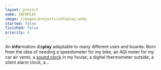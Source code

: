 ```yaml
---
layout: project
name: INFOPLAY
image: /images/projects/infoplay.webp
started: false
finished: false
priority: 4
---
```

An **info**rmation dis**play** adaptable to many different uses and boards. Born from the idea of needing a speedometer for my bike, an AQI meter for my car air vents, a [sound clock](/projects/timecode) in my house, a digital thermometer outside, a silent alarm clock, a...